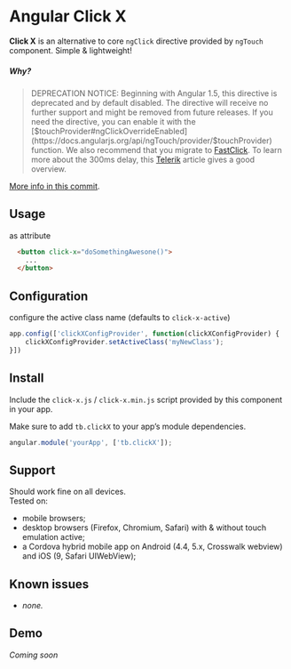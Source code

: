 Angular Click X
===============

**Click X** is an alternative to core ``ngClick`` directive provided by ``ngTouch`` component. Simple & lightweight!

##### _Why?_
> DEPRECATION NOTICE: Beginning with Angular 1.5, this directive is deprecated and by default disabled. The directive will receive no further support and might be removed from future releases. If you need the directive, you can enable it with the [$touchProvider#ngClickOverrideEnabled](https://docs.angularjs.org/api/ngTouch/provider/$touchProvider) function. We also recommend that you migrate to [FastClick](https://github.com/ftlabs/fastclick). To learn more about the 300ms delay, this [Telerik](http://developer.telerik.com/featured/300-ms-click-delay-ios-8/) article gives a good overview. 


[More info in this commit](https://github.com/angular/angular.js/commit/0dfc1dfebf26af7f951f301c4e3848ac46f05d7f).

Usage
---


as attribute
```html
  <button click-x="doSomethingAwesone()">
  	...
  </button>
```

Configuration
-------

configure the active class name (defaults to ``click-x-active``)

```js
app.config(['clickXConfigProvider', function(clickXConfigProvider) {
	clickXConfigProvider.setActiveClass('myNewClass');
}])
```


Install
----

Include the `click-x.js` / `click-x.min.js` script provided by this component in your app.

Make sure to add `tb.clickX` to your app’s module dependencies.

```js
angular.module('yourApp', ['tb.clickX']);
````

Support
----

Should work fine on all devices.  
Tested on:
- mobile browsers;
- desktop browsers (Firefox, Chromium, Safari) with & without touch emulation active;
- a Cordova hybrid mobile app on Android (4.4, 5.x, Crosswalk webview) and iOS (9, Safari UIWebView);


Known issues
-------

* _none._

Demo
--

*Coming soon*
